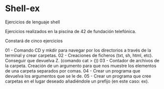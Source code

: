 # Shell-ex
Ejercicios de lenguaje shell


Ejercicios realizados en la piscina de 42 de fundación telefónica. 

Constará de cinco ejercicios


01 - Comando CD y mkdir para navegar por los directorios a través de la terminal y crear carpetas.
02 - Creaciones de ficheros (txt, sh, html, etc). Conseguir que devuelva Z. (comando cat > ())
03 - Contador de archivos de la carpeta. Creación de un argumento para que nos muestre los elementos de una carpeta separados por comas.
04 - Crear un programa que devuelva los argumentos que se le de. 
05 - Crear un programa que cree carpetas en el lugar deseado añadiéndole un prefijo (en este caso: ex).
